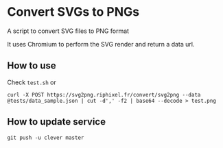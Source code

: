 # Convert SVGs to PNGs

A script to convert SVG files to PNG format

It uses Chromium to perform the SVG render and return a data url.

## How to use

Check `test.sh` or

`curl -X POST https://svg2png.riphixel.fr/convert/svg2png --data @tests/data_sample.json | cut -d',' -f2 | base64 --decode > test.png`

## How to update service

`git push -u clever master`

